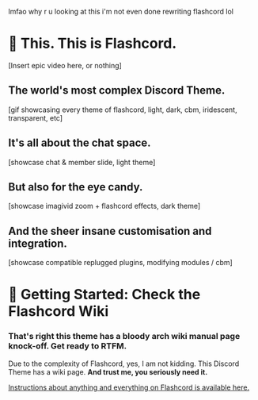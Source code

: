 lmfao why r u looking at this i'm not even done rewriting flashcord lol

# 📸 This. This is Flashcord.
[Insert epic video here, or nothing]
## The world's most complex Discord Theme.
[gif showcasing every theme of flashcord, light, dark, cbm, iridescent, transparent, etc]
## It's all about the chat space.
[showcase chat & member slide, light theme]
## But also for the eye candy.
[showcase imagivid zoom + flashcord effects, dark theme]
## And the sheer insane customisation and integration.
[showcase compatible replugged plugins, modifying modules / cbm]

# 📑 Getting Started: Check the Flashcord Wiki
### That's right this theme has a bloody arch wiki manual page knock-off. Get ready to RTFM.
Due to the complexity of Flashcord, yes, I am not kidding. This Discord Theme has a wiki page. **And trust me, you seriously need it.**

[Instructions about anything and everything on Flashcord is available here.](https://github.com/SiriusBYT/flashcord/wiki)
